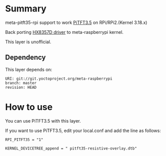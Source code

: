 # Summary

meta-pitft35-rpi support to work [PiTFT3.5](https://learn.adafruit.com/adafruit-pitft-3-dot-5-touch-screen-for-raspberry-pi) on RPi/RPi2.(Kernel 3.18.x)

Back porting [HX8357D driver](https://github.com/torvalds/linux/commit/9cd491e8c390d403bdf881808ef409d83266f4b2) to
meta-raspberrypi kernel.

This layer is unofficial.

## Dependency

This layer depends on:

```
URI: git://git.yoctoproject.org/meta-raspberrypi
branch: master
revision: HEAD
```

# How to use

You can use PiTFT3.5 with this layer.

If you want to use PiTFT3.5, edit your local.conf and add the line as follows:

```
RPI_PITFT35 = "1"

KERNEL_DEVICETREE_append = " pitft35-resistive-overlay.dtb"
```
